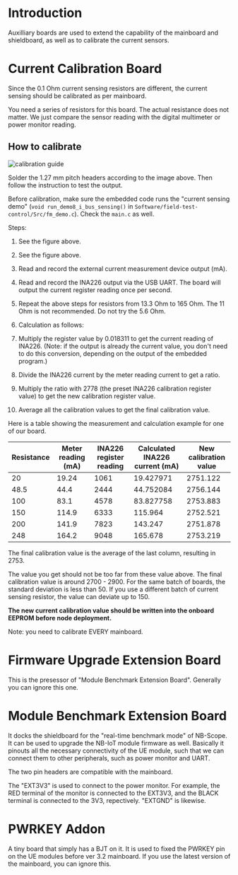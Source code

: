 # Introduction

Auxilliary boards are used to extend the capability of the mainboard and shieldboard, as well as to calibrate the current sensors.

# Current Calibration Board

Since the 0.1 Ohm current sensing resistors are different, the current sensing should be calibrated as per mainboard. 

You need a series of resistors for this board. The actual resistance does not matter. We just compare the sensor reading with the digital multimeter or power monitor reading.

## How to calibrate

![calibration guide](../../../assets/current_sensing_calibration_guide.png)

Solder the 1.27 mm pitch headers according to the image above. Then follow the instruction to test the output.

Before calibration, make sure the embedded code runs the "current sensing demo" (`void run_demo8_i_bus_sensing()` in `Software/field-test-control/Src/fm_demo.c`). Check the `main.c` as well.

Steps:

1. See the figure above.
2. See the figure above.
3. Read and record the external current measurement device output (mA).
4. Read and record the INA226 output via the USB UART. The board will output the current register reading once per second.
5. Repeat the above steps for resistors from 13.3 Ohm to 165 Ohm. The 11 Ohm is not recommended. Do not try the 5.6 Ohm.
6. Calculation as follows:
  
  1. Multiply the register value by 0.018311 to get the current reading of INA226. (Note: if the output is already the current value, you don't need to do this conversion, depending on the output of the embedded program.)
  2. Divide the INA226 current by the meter reading current to get a ratio.
  3. Multiply the ratio with 2778 (the preset INA226 calibration register value) to get the new calibration register value. 
  4. Average all the calibration values to get the final calibration value.
  
Here is a table showing the measurement and calculation example for one of our board.

| Resistance | Meter reading (mA) | INA226 register reading | Calculated INA226 current (mA) | New calibration value |
|------------|--------------------|-------------------------|--------------------------------|-----------------------|
|         20 |              19.24 |                    1061 |                      19.427971 |              2751.122 |
|       48.5 |               44.4 |                    2444 |                      44.752084 |              2756.144 |
|        100 |               83.1 |                    4578 |                      83.827758 |              2753.883 |
|        150 |              114.9 |                    6333 |                        115.964 |              2752.521 |
|        200 |              141.9 |                    7823 |                        143.247 |              2751.878 |
|        248 |              164.2 |                    9048 |                        165.678 |              2753.219 |

The final calibration value is the average of the last column, resulting in 2753.

The value you get should not be too far from these value above. The final calibration value is around 2700 - 2900. For the same batch of boards, the standard deviation is less than 50. If you use a different batch of current sensing resistor, the value can deviate up to 150. 

**The new current calibration value should be written into the onboard EEPROM before node deployment.**

Note: you need to calibrate EVERY mainboard.

# Firmware Upgrade Extension Board

This is the presessor of "Module Benchmark Extension Board". Generally you can ignore this one.

# Module Benchmark Extension Board

It docks the shieldboard for the "real-time benchmark mode" of NB-Scope. It can be used to upgrade the NB-IoT module firmware as well. Basically it pinouts all the necessary connectivity of the UE module, such that we can connect them to other peripherals, such as power monitor and UART. 

The two pin headers are compatible with the mainboard.

The "EXT3V3" is used to connect to the power monitor. For example, the RED terminal of the monitor is connected to the EXT3V3, and the BLACK terminal is connected to the 3V3, repectively. "EXTGND" is likewise.

# PWRKEY Addon

A tiny board that simply has a BJT on it. It is used to fixed the PWRKEY pin on the UE modules before ver 3.2 mainboard. If you use the latest version of the mainboard, you can ignore this.
